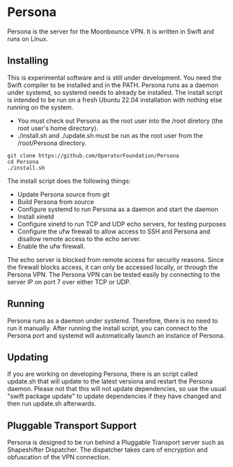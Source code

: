 # Persona

Persona is the server for the Moonbounce VPN. It is written in Swift and runs on Linux.

## Installing

This is experimental software and is still under development.
You need the Swift compiler to be installed and in the PATH.
Persona runs as a daemon under systemd, so systemd needs to already be installed.
The install script is intended to be run on a fresh Ubuntu 22.04 installation with nothing else running on the system.

* You must check out Persona as the root user into the /root diretory (the root user's home directory).
* ./install.sh and ./update.sh must be run as the root user from the /root/Persona directory.

```
git clone https://github.com/OperatorFoundation/Persona
cd Persona
./install.sh
```

The install script does the following things:
- Update Persona source from git
- Build Persona from source
- Configure systemd to run Persona as a daemon and start the daemon
- Install xinetd
- Configure xinetd to run TCP and UDP echo servers, for testing purposes
- Configure the ufw firewall to allow access to SSH and Persona and disallow remote access to the echo server.
- Enable the ufw firewall.

The echo server is blocked from remote access for security reasons. Since the firewall blocks access, it can
only be accessed locally, or through the Persona VPN. The Persona VPN can be tested easily by connecting to the
server IP on port 7 over either TCP or UDP.

## Running

Persona runs as a daemon under systemd. Therefore, there is no need to run it manually. After running the install
script, you can connect to the Persona port and systemd will automatically launch an instance of Persona.

## Updating

If you are working on developing Persona, there is an script called update.sh that will update to the latest
versiona and restart the Persona daemon. Please not that this will not update dependencies, so use the usual
"swift package update" to update dependencies if they have changed and then run update.sh afterwards.

## Pluggable Transport Support

Persona is designed to be run behind a Pluggable Transport server such as Shapeshifter Dispatcher. The dispatcher
takes care of encryption and obfuscation of the VPN connection.

